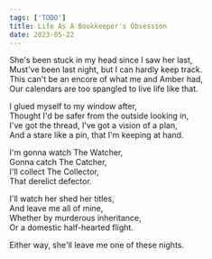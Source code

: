 ```yaml
---
tags: ['TODO']
title: Life As A Bookkeeper's Obsession
date: 2023-05-22
---
```


She's been stuck in my head since I saw her last,  
Must've been last night, but I can hardly keep track.  
This can't be an encore of what me and Amber had,  
Our calendars are too spangled to live life like that.

I glued myself to my window after,  
Thought I'd be safer from the outside looking in,  
I've got the thread, I've got a vision of a plan,  
And a stare like a pin, that I'm keeping at hand.

I'm gonna watch The Watcher,  
Gonna catch The Catcher,  
I'll collect The Collector,  
That derelict defector.

I'll watch her shed her titles,  
And leave me all of mine,  
Whether by murderous inheritance,  
Or a domestic half-hearted flight.

Either way, she'll leave me one of these nights.
